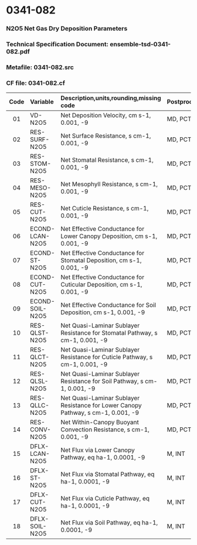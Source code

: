 # 0341-082
### N2O5 Net Gas Dry Deposition Parameters
### Technical Specification Document: ensemble-tsd-0341-082.pdf
### Metafile: 0341-082.src
### CF file: 0341-082.cf
|Code|Variable|Description,units,rounding,missing code|Postprocessing|
|:-:|:-|:-|:-|
|01|VD-N2O5|Net Deposition Velocity, cm s-1, 0.001, -9|MD, PCT, 50|
|02|RES-SURF-N2O5|Net Surface Resistance, s cm-1, 0.001, -9|MD, PCT, 50|
|03|RES-STOM-N2O5|Net Stomatal Resistance, s cm-1, 0.001, -9|MD, PCT, 50|
|04|RES-MESO-N2O5|Net Mesophyll Resistance, s cm-1, 0.001, -9|MD, PCT, 50|
|05|RES-CUT-N2O5|Net Cuticle Resistance, s cm-1, 0.001, -9|MD, PCT, 50|
|06|ECOND-LCAN-N2O5|Net Effective Conductance for Lower Canopy Deposition, cm s-1, 0.001, -9|MD, PCT, 50|
|07|ECOND-ST-N2O5|Net Effective Conductance for Stomatal Deposition, cm s-1, 0.001, -9|MD, PCT, 50|
|08|ECOND-CUT-N2O5|Net Effective Conductance for Cuticular Deposition, cm s-1, 0.001, -9|MD, PCT, 50|
|09|ECOND-SOIL-N2O5|Net Effective Conductance for Soil Deposition, cm s-1, 0.001, -9|MD, PCT, 50|
|10|RES-QLST-N2O5|Net Quasi-Laminar Sublayer Resistance for Stomatal Pathway, s cm-1, 0.001, -9|MD, PCT, 50|
|11|RES-QLCT-N2O5|Net Quasi-Laminar Sublayer Resistance for Cuticle Pathway, s cm-1, 0.001, -9|MD, PCT, 50|
|12|RES-QLSL-N2O5|Net Quasi-Laminar Sublayer Resistance for Soil  Pathway, s cm-1, 0.001, -9|MD, PCT, 50|
|13|RES-QLLC-N2O5|Net Quasi-Laminar Sublayer Resistance for Lower Canopy Pathway, s cm-1, 0.001, -9|MD, PCT, 50|
|14|RES-CONV-N2O5|Net Within-Canopy Buoyant Convection Resistance, s cm-1, 0.001, -9|MD, PCT, 50|
|15|DFLX-LCAN-N2O5|Net Flux via Lower Canopy Pathway, eq ha-1, 0.0001, -9|M, INT|
|16|DFLX-ST-N2O5|Net Flux via Stomatal Pathway, eq ha-1, 0.0001, -9|M, INT|
|17|DFLX-CUT-N2O5|Net Flux via Cuticle Pathway, eq ha-1, 0.0001, -9|M, INT|
|18|DFLX-SOIL-N2O5|Net Flux via Soil Pathway, eq ha-1, 0.0001, -9|M, INT|
